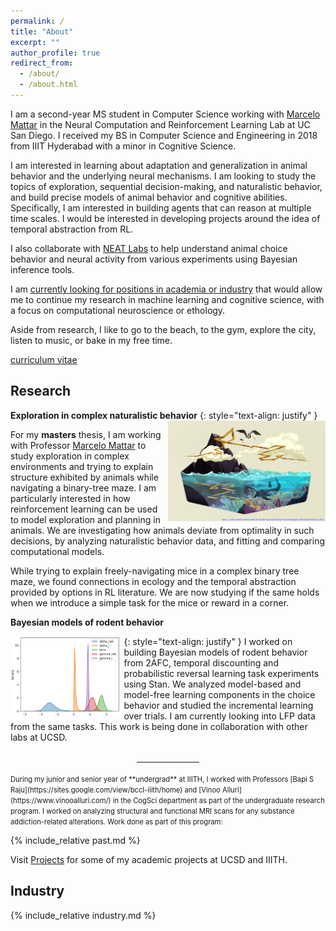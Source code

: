 ```yaml
---
permalink: /
title: "About"
excerpt: ""
author_profile: true
redirect_from: 
  - /about/
  - /about.html
---
```


I am a second-year MS student in Computer Science working with [Marcelo Mattar](https://mattarlab.ucsd.edu) in the Neural Computation and Reinforcement Learning Lab at UC San Diego. I received my BS in Computer Science and Engineering in 2018 from IIIT Hyderabad with a minor in Cognitive Science. 

I am interested in learning about adaptation and generalization in animal behavior and the underlying neural mechanisms. I am looking to study the topics of exploration, sequential decision-making, and naturalistic behavior, and build precise models of animal behavior and cognitive abilities. Specifically, I am interested in building agents that can reason at multiple time scales. I would be interested in developing projects around the idea of temporal abstraction from RL.

I also collaborate with [NEAT Labs](https://neatlabs.ucsd.edu/index.html) to help understand animal choice behavior and neural activity from various experiments using Bayesian inference tools. 

 I am <u>currently looking for positions in academia or industry</u> that would allow me to continue my research in machine learning and cognitive science, with a focus on computational neuroscience or ethology.

Aside from research, I like to go to the beach, to the gym, explore the city, listen to music, or bake in my free time.

[//]: # (Check out my [Bookshelf]&#40;bookshelf.md&#41; to know more.)

[curriculum vitae](/files/UmeshSinglaCV.pdf)

[//]: # (INTERESTS:)

[//]: # (**<u>Computational Ethology</u>** **<u>Ecology</u>** **<u>Machine Learning/RL</u>** **<u>Neuroscience</u>** **<u>Naturalistic Behavior</u>** **<u>Cognitive Science</u>**)

[//]: # (Research)
[//]: # (I am interested in interdisciplinary research problems spanning computer science and naturalistic world &#40;particularly ecology, ethology, and earth sciences&#41;. I like to use a combination of experimental, observational and computational approaches to understand and decipher hidden structure in the natural world.)

Research
--------

**Exploration in complex naturalistic behavior** 
{: style="text-align: justify" }
<img src="/images/woot.jpeg" alt="pretty picture" width="50%" style="padding-left: 1%; float: right;">

For my **masters** thesis, I am working with Professor [Marcelo Mattar](https://mattarlab.ucsd.edu) to study exploration in complex environments and trying to explain structure exhibited by animals while navigating a binary-tree maze. I am particularly interested in how reinforcement learning can be used to model exploration and planning in animals. We are investigating how animals deviate from optimality in such decisions, by analyzing naturalistic behavior data, and fitting and comparing computational models.

While trying to explain freely-navigating mice in a complex binary tree maze, we found connections in ecology and the temporal abstraction provided by options in RL literature. We are now studying if the same holds when we introduce a simple task for the mice or reward in a corner.

**Bayesian models of rodent behavior**

{: style="text-align: justify" }
<img src="/images/rldiscountdf_plot_params.png" alt="pretty picture" width="35%" style="padding-right: 1%; float: left;">
I worked on building Bayesian models of rodent behavior from 2AFC, temporal discounting and probabilistic reversal learning task experiments using Stan. We analyzed model-based and model-free learning components in the choice behavior and studied the incremental learning over trials. I am currently looking into LFP data from the same tasks. This work is being done in collaboration with other labs at UCSD.
<br/>
<br/>
<div style="margin-top: 2%"></div>
<div><hr style="width:20%; margin: auto"></div>
<br/>
<span style="font-size: 80%">During my junior and senior year of **undergrad** at IIITH, I worked with Professors [Bapi S Raju](https://sites.google.com/view/bccl-iiith/home) and [Vinoo Alluri](https://www.vinooalluri.com/) in the CogSci department as part of the undergraduate research program. I worked on analyzing structural and functional MRI scans for any substance addiction-related alterations. Work done as part of this program:</span>

{% include_relative past.md %}

Visit [Projects](projects) for some of my academic projects at UCSD and IIITH.

Industry
--------
{% include_relative industry.md %}
